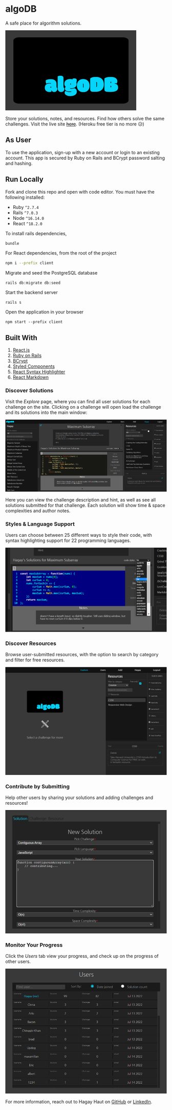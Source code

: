 # algoDB

A safe place for algorithm solutions.

![logo](/assets/images/logo.png)

Store your solutions, notes, and resources. Find how others solve the same challenges. Visit the live site <del>[here](http://algo-db.hagayhaut.com/)</del>. (Heroku free tier is no more 😥)

## As User

To use the application, sign-up with a new account or login to an existing account. This app is secured by Ruby on Rails and BCrypt password salting and hashing. 

## Run Locally

Fork and clone this repo and open with code editor. You must have the following installed:
- Ruby `^2.7.4`
- Rails `^7.0.3`
- Node `^16.14.0`
- React `^18.2.0`

To install rails dependencies, 
```bash
bundle
```
 For React dependencies, from the root of the project
 ```bash
 npm i --prefix client
 ```
 Migrate and seed the PostgreSQL database
 ```
rails db:migrate db:seed
 ```
 Start the backend server
 ```
rails s
 ```
Open the application in your browser
```
npm start --prefix client
```
## Built With
1. [React.js](https://reactjs.org/)
2. [Ruby on Rails](https://rubyonrails.org/)
3. [BCrypt](https://github.com/bcrypt-ruby/bcrypt-ruby)
4. [Styled Components](https://styled-components.com/)
5. [React Syntax Highlighter](https://github.com/react-syntax-highlighter/react-syntax-highlighter)
6. [React Markdown](https://github.com/remarkjs/react-markdown)



### Discover Solutions 

Visit the *Explore* page, where you can find all user solutions for each challenge on the site. Clicking on a challenge will open load the challenge and its solutions into the main window:

![challenge](/assets/images/challenge.png)

Here you can view the challenge description and hint, as well as see all solutions submitted for that challenge. Each solution will show time & space complexities and author notes. 

### Styles & Language Support 

Users can choose between 25 different ways to style their code, with syntax highlighting support for 22 programming languages. 

![challenge](/assets/images/codestyle.png)

### Discover Resources

Browse user-submitted resources, with the option to search by category and filter for free resources.

![challenge](/assets/images/resources.png)

### Contribute by Submitting

Help other users by sharing your solutions and adding challenges and resources!

![challenge](/assets/images/contribute.png)

### Monitor Your Progress

Click the *Users* tab view your progress, and check up on the progress of other users.

![challenge](/assets/images/users.png)

For more information, reach out to Hagay Haut on [GitHub](https://github.com/HagayHaut) or [LinkedIn](https://www.linkedin.com/in/hagay-haut/).
